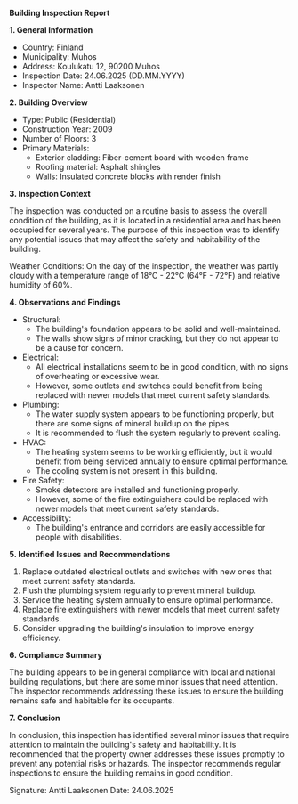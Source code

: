 **Building Inspection Report**

**1. General Information**

* Country: Finland
* Municipality: Muhos
* Address: Koulukatu 12, 90200 Muhos
* Inspection Date: 24.06.2025 (DD.MM.YYYY)
* Inspector Name: Antti Laaksonen

**2. Building Overview**

* Type: Public (Residential)
* Construction Year: 2009
* Number of Floors: 3
* Primary Materials:
	+ Exterior cladding: Fiber-cement board with wooden frame
	+ Roofing material: Asphalt shingles
	+ Walls: Insulated concrete blocks with render finish

**3. Inspection Context**

The inspection was conducted on a routine basis to assess the overall condition of the building, as it is located in a residential area and has been occupied for several years. The purpose of this inspection was to identify any potential issues that may affect the safety and habitability of the building.

Weather Conditions: On the day of the inspection, the weather was partly cloudy with a temperature range of 18°C - 22°C (64°F - 72°F) and relative humidity of 60%.

**4. Observations and Findings**

* Structural:
	+ The building's foundation appears to be solid and well-maintained.
	+ The walls show signs of minor cracking, but they do not appear to be a cause for concern.
* Electrical:
	+ All electrical installations seem to be in good condition, with no signs of overheating or excessive wear.
	+ However, some outlets and switches could benefit from being replaced with newer models that meet current safety standards.
* Plumbing:
	+ The water supply system appears to be functioning properly, but there are some signs of mineral buildup on the pipes.
	+ It is recommended to flush the system regularly to prevent scaling.
* HVAC:
	+ The heating system seems to be working efficiently, but it would benefit from being serviced annually to ensure optimal performance.
	+ The cooling system is not present in this building.
* Fire Safety:
	+ Smoke detectors are installed and functioning properly.
	+ However, some of the fire extinguishers could be replaced with newer models that meet current safety standards.
* Accessibility:
	+ The building's entrance and corridors are easily accessible for people with disabilities.

**5. Identified Issues and Recommendations**

1. Replace outdated electrical outlets and switches with new ones that meet current safety standards.
2. Flush the plumbing system regularly to prevent mineral buildup.
3. Service the heating system annually to ensure optimal performance.
4. Replace fire extinguishers with newer models that meet current safety standards.
5. Consider upgrading the building's insulation to improve energy efficiency.

**6. Compliance Summary**

The building appears to be in general compliance with local and national building regulations, but there are some minor issues that need attention. The inspector recommends addressing these issues to ensure the building remains safe and habitable for its occupants.

**7. Conclusion**

In conclusion, this inspection has identified several minor issues that require attention to maintain the building's safety and habitability. It is recommended that the property owner addresses these issues promptly to prevent any potential risks or hazards. The inspector recommends regular inspections to ensure the building remains in good condition.

Signature: Antti Laaksonen
Date: 24.06.2025